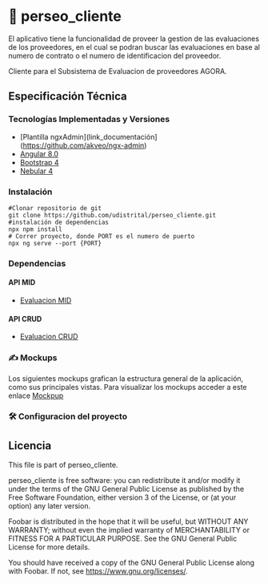 # :ledger: perseo_cliente

El aplicativo tiene la funcionalidad de proveer la gestion de las evaluaciones de los proveedores, en el cual se podran buscar las evaluaciones en base al numero de contrato o el numero de identificacion del proveedor.

Cliente para el Subsistema de Evaluacion de proveedores AGORA.

## Especificación Técnica

### Tecnologías Implementadas y Versiones

 * [Plantilla ngxAdmin](link_documentación](https://github.com/akveo/ngx-admin)
 * [Angular 8.0]()
 * [Bootstrap 4]()
 * [Nebular 4]()

### Instalación
```shell
#Clonar repositorio de git
git clone https://github.com/udistrital/perseo_cliente.git
#instalación de dependencias
npx npm install
# Correr proyecto, donde PORT es el numero de puerto
npx ng serve --port {PORT}
```

### Dependencias

#### API MID
- [Evaluacion MID](https://github.com/udistrital/evaluacion_mid)

#### API CRUD
- [Evaluacion CRUD](https://github.com/udistrital/evaluacion_crud)




### :writing_hand: Mockups
Los siguientes mockups grafican la estructura general de la aplicación, como sus principales vistas.
Para visualizar los mockups acceder a este enlace
<a href="https://drive.google.com/file/d/1LR9DwzfaFSoEmWc4PWOIicGhS6XIxRrd/view?usp=sharing">Mockpup</a>

<summary><h3> 🛠️ Configuracion del proyecto</h3></summary>


## Licencia

This file is part of perseo_cliente.

perseo_cliente is free software: you can redistribute it and/or modify it under the terms of the GNU General Public License as published by the Free Software Foundation, either version 3 of the License, or (at your option) any later version.

Foobar is distributed in the hope that it will be useful, but WITHOUT ANY WARRANTY; without even the implied warranty of MERCHANTABILITY or FITNESS FOR A PARTICULAR PURPOSE. See the GNU General Public License for more details.

You should have received a copy of the GNU General Public License along with Foobar. If not, see https://www.gnu.org/licenses/.
